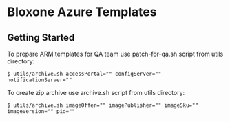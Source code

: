 # Bloxone Azure Templates

## Getting Started
 
To prepare ARM templates for QA team use patch-for-qa.sh script from utils directory:
```
$ utils/archive.sh accessPortal="" configServer="" notificationServer=""
```

To create zip archive use archive.sh script from utils directory:
```
$ utils/archive.sh imageOffer="" imagePublisher="" imageSku="" imageVersion="" pid=""
```
